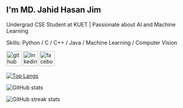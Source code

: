 ## I'm MD. Jahid Hasan Jim
Undergrad CSE Student at KUET | Passionate about AI and Machine Learning

Skills: Python / C / C++ / Java / Machine Learning / Computer Vision 



[<img src='https://cdn.jsdelivr.net/npm/simple-icons@3.0.1/icons/github.svg' alt='github' height='40'>](https://github.com/jim2107054)  [<img src='https://cdn.jsdelivr.net/npm/simple-icons@3.0.1/icons/linkedin.svg' alt='linkedin' height='40'>](https://www.linkedin.com/in/https://www.linkedin.com/in/md-jahid-hasan-jim//)  [<img src='https://cdn.jsdelivr.net/npm/simple-icons@3.0.1/icons/facebook.svg' alt='facebook' height='40'>](https://www.facebook.com/https://www.facebook.com/jahidhasan.jim.90)  

[![Top Langs](https://github-readme-stats.vercel.app/api/top-langs/?username=jim2107054)](https://github.com/anuraghazra/github-readme-stats)

![GitHub stats](https://github-readme-stats.vercel.app/api?username=jim2107054&show_icons=true&count_private=true)  

![GitHub streak stats](https://streak-stats.demolab.com/?user=jim2107054)  

